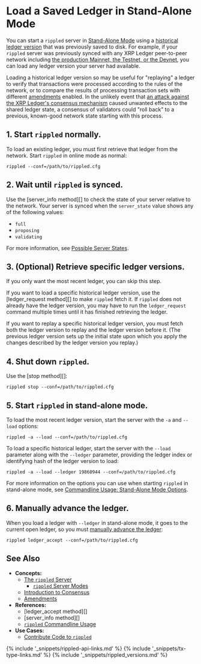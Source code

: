 # Load a Saved Ledger in Stand-Alone Mode

You can start a `rippled` server in [Stand-Alone Mode](TODO) using a [historical ledger version](TODO) that was previously saved to disk. For example, if your `rippled` server was previously synced with any XRP Ledger peer-to-peer network including [the production Mainnet, the Testnet, or the Devnet](parallel-networks.html), you can load any ledger version your server had available.

Loading a historical ledger version so may be useful for "replaying" a ledger to verify that transactions were processed according to the rules of the network, or to compare the results of processing transaction sets with different [amendments](amendments.html) enabled. In the unlikely event that [an attack against the XRP Ledger's consensus mechanism](consensus-protections.html) caused unwanted effects to the shared ledger state, a consensus of validators could "roll back" to a previous, known-good network state starting with this process.

## 1. Start `rippled` normally.

To load an existing ledger, you must first retrieve that ledger from the network. Start `rippled` in online mode as normal:

```
rippled --conf=/path/to/rippled.cfg
```

## 2. Wait until `rippled` is synced.

Use the [server_info method][] to check the state of your server relative to the network. Your server is synced when the `server_state` value shows any of the following values:

* `full`
* `proposing`
* `validating`

For more information, see [Possible Server States](rippled-server-states.html).

## 3. (Optional) Retrieve specific ledger versions.

If you only want the most recent ledger, you can skip this step.

If you want to load a specific historical ledger version, use the [ledger_request method][] to make `rippled` fetch it. If `rippled` does not already have the ledger version, you may have to run the `ledger_request` command multiple times until it has finished retrieving the ledger.

If you want to replay a specific historical ledger version, you must fetch both the ledger version to replay and the ledger version before it. (The previous ledger version sets up the initial state upon which you apply the changes described by the ledger version you replay.)

## 4. Shut down `rippled`.

Use the [stop method][]:

```
rippled stop --conf=/path/to/rippled.cfg
```

## 5. Start `rippled` in stand-alone mode.

To load the most recent ledger version, start the server with the `-a` and `--load` options:

```
rippled -a --load --conf=/path/to/rippled.cfg
```

To load a specific historical ledger, start the server with the `--load` parameter along with the `--ledger` parameter, providing the ledger index or identifying hash of the ledger version to load:

```
rippled -a --load --ledger 19860944 --conf=/path/to/rippled.cfg
```

For more information on the options you can use when starting `rippled` in stand-alone mode, see [Commandline Usage: Stand-Alone Mode Options](commandline-usage.html#stand-alone-mode-options).

## 6. Manually advance the ledger.

When you load a ledger with `--ledger` in stand-alone mode, it goes to the current open ledger, so you must [manually advance the ledger](advance-the-ledger-in-stand-alone-mode.html):

```
rippled ledger_accept --conf=/path/to/rippled.cfg
```


## See Also

- **Concepts:**
    - [The `rippled` Server](the-rippled-server.html)
        - [`rippled` Server Modes](rippled-server-modes.html)
    - [Introduction to Consensus](intro-to-consensus.html)
    - [Amendments](amendments.html)
- **References:**
    - [ledger_accept method][]
    - [server_info method][]
    - [`rippled` Commandline Usage](commandline-usage.html)
- **Use Cases:**
    - [Contribute Code to `rippled`](contribute-code-to-rippled.html)

<!--{# common link defs #}-->
{% include '_snippets/rippled-api-links.md' %}
{% include '_snippets/tx-type-links.md' %}
{% include '_snippets/rippled_versions.md' %}
